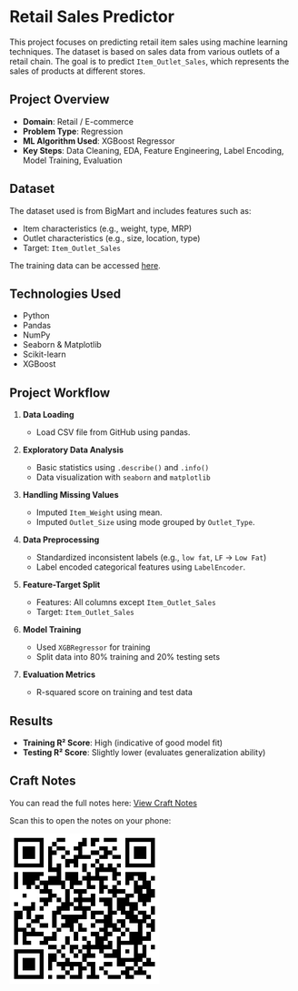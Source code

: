 # Retail Sales Predictor

This project focuses on predicting retail item sales using machine learning techniques. The dataset is based on sales data from various outlets of a retail chain. The goal is to predict `Item_Outlet_Sales`, which represents the sales of products at different stores.

## Project Overview

* **Domain**: Retail / E-commerce
* **Problem Type**: Regression
* **ML Algorithm Used**: XGBoost Regressor
* **Key Steps**: Data Cleaning, EDA, Feature Engineering, Label Encoding, Model Training, Evaluation

## Dataset

The dataset used is from BigMart and includes features such as:

* Item characteristics (e.g., weight, type, MRP)
* Outlet characteristics (e.g., size, location, type)
* Target: `Item_Outlet_Sales`

The training data can be accessed [here](https://github.com/IpshitaBiswas/Retail-Sales-Predictor/blob/main/Train.csv).

## Technologies Used

* Python
* Pandas
* NumPy
* Seaborn & Matplotlib
* Scikit-learn
* XGBoost

## Project Workflow

1. **Data Loading**

   * Load CSV file from GitHub using pandas.

2. **Exploratory Data Analysis**

   * Basic statistics using `.describe()` and `.info()`
   * Data visualization with `seaborn` and `matplotlib`

3. **Handling Missing Values**

   * Imputed `Item_Weight` using mean.
   * Imputed `Outlet_Size` using mode grouped by `Outlet_Type`.

4. **Data Preprocessing**

   * Standardized inconsistent labels (e.g., `low fat`, `LF` → `Low Fat`)
   * Label encoded categorical features using `LabelEncoder`.

5. **Feature-Target Split**

   * Features: All columns except `Item_Outlet_Sales`
   * Target: `Item_Outlet_Sales`

6. **Model Training**

   * Used `XGBRegressor` for training
   * Split data into 80% training and 20% testing sets

7. **Evaluation Metrics**

   * R-squared score on training and test data

## Results

* **Training R² Score**: High (indicative of good model fit)
* **Testing R² Score**: Slightly lower (evaluates generalization ability)

## Craft Notes

You can read the full notes here: [View Craft Notes](https://things-travel-bah.craft.me/sjY8ina0o2BmC9)

Scan this to open the notes on your phone:

![Craft Notes QR](assets/BigMart_Sales_Prediction_Notes.png)
